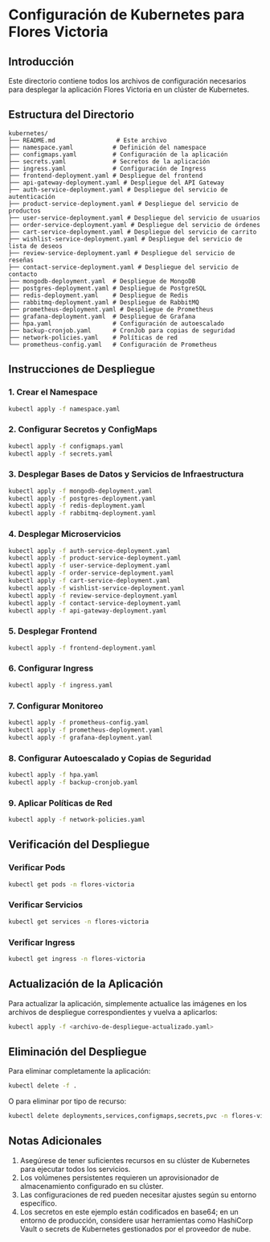 # Configuración de Kubernetes para Flores Victoria

## Introducción

Este directorio contiene todos los archivos de configuración necesarios para desplegar la aplicación Flores Victoria en un clúster de Kubernetes.

## Estructura del Directorio

```
kubernetes/
├── README.md                 # Este archivo
├── namespace.yaml           # Definición del namespace
├── configmaps.yaml          # Configuración de la aplicación
├── secrets.yaml             # Secretos de la aplicación
├── ingress.yaml             # Configuración de Ingress
├── frontend-deployment.yaml # Despliegue del frontend
├── api-gateway-deployment.yaml # Despliegue del API Gateway
├── auth-service-deployment.yaml # Despliegue del servicio de autenticación
├── product-service-deployment.yaml # Despliegue del servicio de productos
├── user-service-deployment.yaml # Despliegue del servicio de usuarios
├── order-service-deployment.yaml # Despliegue del servicio de órdenes
├── cart-service-deployment.yaml # Despliegue del servicio de carrito
├── wishlist-service-deployment.yaml # Despliegue del servicio de lista de deseos
├── review-service-deployment.yaml # Despliegue del servicio de reseñas
├── contact-service-deployment.yaml # Despliegue del servicio de contacto
├── mongodb-deployment.yaml  # Despliegue de MongoDB
├── postgres-deployment.yaml # Despliegue de PostgreSQL
├── redis-deployment.yaml    # Despliegue de Redis
├── rabbitmq-deployment.yaml # Despliegue de RabbitMQ
├── prometheus-deployment.yaml # Despliegue de Prometheus
├── grafana-deployment.yaml  # Despliegue de Grafana
├── hpa.yaml                 # Configuración de autoescalado
├── backup-cronjob.yaml      # CronJob para copias de seguridad
├── network-policies.yaml    # Políticas de red
└── prometheus-config.yaml   # Configuración de Prometheus
```

## Instrucciones de Despliegue

### 1. Crear el Namespace

```bash
kubectl apply -f namespace.yaml
```

### 2. Configurar Secretos y ConfigMaps

```bash
kubectl apply -f configmaps.yaml
kubectl apply -f secrets.yaml
```

### 3. Desplegar Bases de Datos y Servicios de Infraestructura

```bash
kubectl apply -f mongodb-deployment.yaml
kubectl apply -f postgres-deployment.yaml
kubectl apply -f redis-deployment.yaml
kubectl apply -f rabbitmq-deployment.yaml
```

### 4. Desplegar Microservicios

```bash
kubectl apply -f auth-service-deployment.yaml
kubectl apply -f product-service-deployment.yaml
kubectl apply -f user-service-deployment.yaml
kubectl apply -f order-service-deployment.yaml
kubectl apply -f cart-service-deployment.yaml
kubectl apply -f wishlist-service-deployment.yaml
kubectl apply -f review-service-deployment.yaml
kubectl apply -f contact-service-deployment.yaml
kubectl apply -f api-gateway-deployment.yaml
```

### 5. Desplegar Frontend

```bash
kubectl apply -f frontend-deployment.yaml
```

### 6. Configurar Ingress

```bash
kubectl apply -f ingress.yaml
```

### 7. Configurar Monitoreo

```bash
kubectl apply -f prometheus-config.yaml
kubectl apply -f prometheus-deployment.yaml
kubectl apply -f grafana-deployment.yaml
```

### 8. Configurar Autoescalado y Copias de Seguridad

```bash
kubectl apply -f hpa.yaml
kubectl apply -f backup-cronjob.yaml
```

### 9. Aplicar Políticas de Red

```bash
kubectl apply -f network-policies.yaml
```

## Verificación del Despliegue

### Verificar Pods

```bash
kubectl get pods -n flores-victoria
```

### Verificar Servicios

```bash
kubectl get services -n flores-victoria
```

### Verificar Ingress

```bash
kubectl get ingress -n flores-victoria
```

## Actualización de la Aplicación

Para actualizar la aplicación, simplemente actualice las imágenes en los archivos de despliegue correspondientes y vuelva a aplicarlos:

```bash
kubectl apply -f <archivo-de-despliegue-actualizado.yaml>
```

## Eliminación del Despliegue

Para eliminar completamente la aplicación:

```bash
kubectl delete -f .
```

O para eliminar por tipo de recurso:

```bash
kubectl delete deployments,services,configmaps,secrets,pvc -n flores-victoria --all
```

## Notas Adicionales

1. Asegúrese de tener suficientes recursos en su clúster de Kubernetes para ejecutar todos los servicios.
2. Los volúmenes persistentes requieren un aprovisionador de almacenamiento configurado en su clúster.
3. Las configuraciones de red pueden necesitar ajustes según su entorno específico.
4. Los secretos en este ejemplo están codificados en base64; en un entorno de producción, considere usar herramientas como HashiCorp Vault o secrets de Kubernetes gestionados por el proveedor de nube.